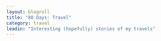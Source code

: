 ```yaml
---
layout: blogroll
title: "80 Days: Travel"
category: travel
leadin: "Interesting (hopefully) stories of my travels"
---
```


